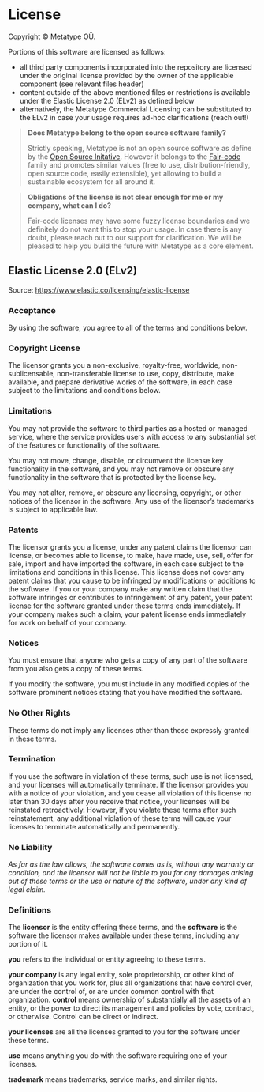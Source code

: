 # License

Copyright © Metatype OÜ.

Portions of this software are licensed as follows:

- all third party components incorporated into the repository are licensed under
  the original license provided by the owner of the applicable component (see
  relevant files header)
- content outside of the above mentioned files or restrictions is available
  under the Elastic License 2.0 (ELv2) as defined below
- alternatively, the Metatype Commercial Licensing can be substituted to the
  ELv2 in case your usage requires ad-hoc clarifications (reach out!)

> **Does Metatype belong to the open source software family?**
>
> Strictly speaking, Metatype is not an open source software as define by the
> [Open Source Initative](https://opensource.org/osd). However it belongs to the
> [Fair-code](https://faircode.io) family and promotes similar values (free to
> use, distribution-friendly, open source code, easily extensible), yet allowing
> to build a sustainable ecosystem for all around it.

> **Obligations of the license is not clear enough for me or my company, what
> can I do?**
>
> Fair-code licenses may have some fuzzy license boundaries and we definitely do
> not want this to stop your usage. In case there is any doubt, please reach out
> to our support for clarification. We will be pleased to help you build the
> future with Metatype as a core element.

## Elastic License 2.0 (ELv2)

Source: https://www.elastic.co/licensing/elastic-license

### Acceptance

By using the software, you agree to all of the terms and conditions below.

### Copyright License

The licensor grants you a non-exclusive, royalty-free, worldwide,
non-sublicensable, non-transferable license to use, copy, distribute, make
available, and prepare derivative works of the software, in each case subject to
the limitations and conditions below.

### Limitations

You may not provide the software to third parties as a hosted or managed
service, where the service provides users with access to any substantial set of
the features or functionality of the software.

You may not move, change, disable, or circumvent the license key functionality
in the software, and you may not remove or obscure any functionality in the
software that is protected by the license key.

You may not alter, remove, or obscure any licensing, copyright, or other notices
of the licensor in the software. Any use of the licensor’s trademarks is subject
to applicable law.

### Patents

The licensor grants you a license, under any patent claims the licensor can
license, or becomes able to license, to make, have made, use, sell, offer for
sale, import and have imported the software, in each case subject to the
limitations and conditions in this license. This license does not cover any
patent claims that you cause to be infringed by modifications or additions to
the software. If you or your company make any written claim that the software
infringes or contributes to infringement of any patent, your patent license for
the software granted under these terms ends immediately. If your company makes
such a claim, your patent license ends immediately for work on behalf of your
company.

### Notices

You must ensure that anyone who gets a copy of any part of the software from you
also gets a copy of these terms.

If you modify the software, you must include in any modified copies of the
software prominent notices stating that you have modified the software.

### No Other Rights

These terms do not imply any licenses other than those expressly granted in
these terms.

### Termination

If you use the software in violation of these terms, such use is not licensed,
and your licenses will automatically terminate. If the licensor provides you
with a notice of your violation, and you cease all violation of this license no
later than 30 days after you receive that notice, your licenses will be
reinstated retroactively. However, if you violate these terms after such
reinstatement, any additional violation of these terms will cause your licenses
to terminate automatically and permanently.

### No Liability

_As far as the law allows, the software comes as is, without any warranty or
condition, and the licensor will not be liable to you for any damages arising
out of these terms or the use or nature of the software, under any kind of legal
claim._

### Definitions

The **licensor** is the entity offering these terms, and the **software** is the
software the licensor makes available under these terms, including any portion
of it.

**you** refers to the individual or entity agreeing to these terms.

**your company** is any legal entity, sole proprietorship, or other kind of
organization that you work for, plus all organizations that have control over,
are under the control of, or are under common control with that organization.
**control** means ownership of substantially all the assets of an entity, or the
power to direct its management and policies by vote, contract, or otherwise.
Control can be direct or indirect.

**your licenses** are all the licenses granted to you for the software under
these terms.

**use** means anything you do with the software requiring one of your licenses.

**trademark** means trademarks, service marks, and similar rights.

